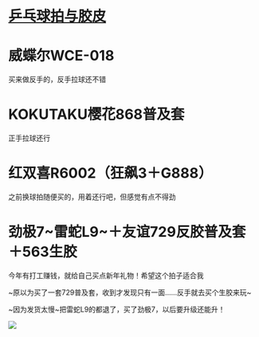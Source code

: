# [乒乓球拍与胶皮](https://github.com/noteMay/blog/issues/34)

# 威蝶尔WCE-018

买来做反手的，反手拉球还不错

# KOKUTAKU樱花868普及套

正手拉球还行

# 红双喜R6002（狂飙3＋G888）

之前换球拍随便买的，用着还行吧，但感觉有点不得劲

# 劲极7~雷蛇L9~＋友谊729反胶普及套＋563生胶

今年有打工赚钱，就给自己买点新年礼物！希望这个拍子适合我

~原以为买了一套729普及套，收到才发现只有一面……反手就去买个生胶来玩~

~因为发货太慢~把雷蛇L9的都退了，买了劲极7，以后要升级还能升！

![](https://9852.ru/images/2023/01/24/20230124214636.png)